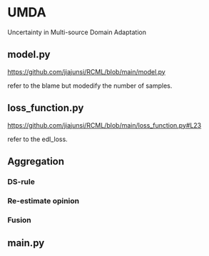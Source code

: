 # UMDA
Uncertainty in Multi-source Domain Adaptation

## model.py
https://github.com/jiajunsi/RCML/blob/main/model.py

refer to the blame but modedify the number of samples.
## loss_function.py
https://github.com/jiajunsi/RCML/blob/main/loss_function.py#L23

refer to the edl_loss.
## Aggregation
### DS-rule
### Re-estimate opinion
### Fusion

## main.py
